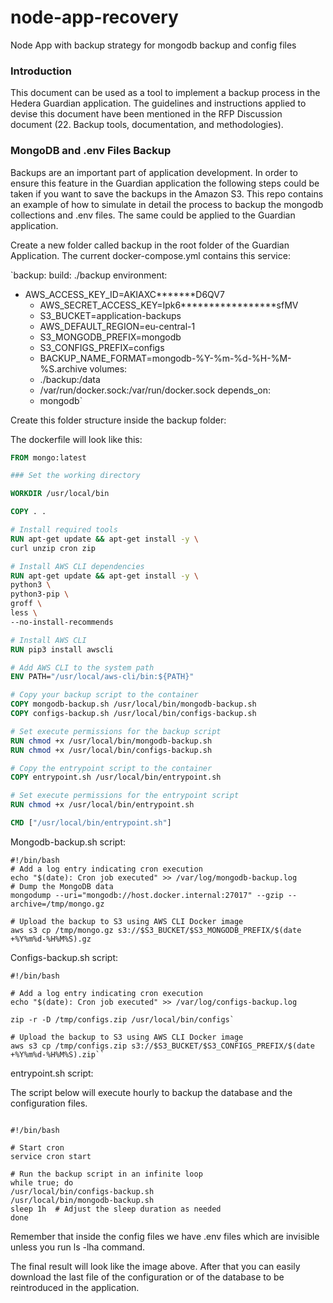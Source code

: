 # node-app-recovery

Node App with backup strategy for mongodb backup and config files

### Introduction

This document can be used as a tool to implement a backup process in the Hedera Guardian application. The guidelines and instructions applied to devise this document have been mentioned in the RFP Discussion document (22. Backup tools, documentation, and methodologies).

### MongoDB and .env Files Backup

Backups are an important part of application development. In order to ensure this feature in the Guardian application the following steps could be taken if you want to save the backups in the Amazon S3. This repo contains an example of how to simulate in detail the process to backup the mongodb collections and .env files. The same could be applied to the Guardian application.

Create a new folder called backup in the root folder of the Guardian Application.
The current docker-compose.yml contains this service:

`backup:
build: ./backup
environment:
- AWS_ACCESS_KEY_ID=AKIAXC*******D6QV7
  - AWS_SECRET_ACCESS_KEY=Ipk6*****************sfMV
  - S3_BUCKET=application-backups
  - AWS_DEFAULT_REGION=eu-central-1
  - S3_MONGODB_PREFIX=mongodb
  - S3_CONFIGS_PREFIX=configs
  - BACKUP_NAME_FORMAT=mongodb-%Y-%m-%d-%H-%M-%S.archive
    volumes:
  - ./backup:/data
  - /var/run/docker.sock:/var/run/docker.sock
    depends_on:
  - mongodb`


Create this folder structure inside the backup folder:


The dockerfile will look like this:
```dockerfile
FROM mongo:latest

### Set the working directory

WORKDIR /usr/local/bin

COPY . .

# Install required tools
RUN apt-get update && apt-get install -y \
curl unzip cron zip

# Install AWS CLI dependencies
RUN apt-get update && apt-get install -y \
python3 \
python3-pip \
groff \
less \
--no-install-recommends

# Install AWS CLI
RUN pip3 install awscli

# Add AWS CLI to the system path
ENV PATH="/usr/local/aws-cli/bin:${PATH}"

# Copy your backup script to the container
COPY mongodb-backup.sh /usr/local/bin/mongodb-backup.sh
COPY configs-backup.sh /usr/local/bin/configs-backup.sh

# Set execute permissions for the backup script
RUN chmod +x /usr/local/bin/mongodb-backup.sh
RUN chmod +x /usr/local/bin/configs-backup.sh

# Copy the entrypoint script to the container
COPY entrypoint.sh /usr/local/bin/entrypoint.sh

# Set execute permissions for the entrypoint script
RUN chmod +x /usr/local/bin/entrypoint.sh

CMD ["/usr/local/bin/entrypoint.sh"]
```

Mongodb-backup.sh script:
```shell
#!/bin/bash
# Add a log entry indicating cron execution
echo "$(date): Cron job executed" >> /var/log/mongodb-backup.log
# Dump the MongoDB data
mongodump --uri="mongodb://host.docker.internal:27017" --gzip --archive=/tmp/mongo.gz

# Upload the backup to S3 using AWS CLI Docker image
aws s3 cp /tmp/mongo.gz s3://$S3_BUCKET/$S3_MONGODB_PREFIX/$(date +%Y%m%d-%H%M%S).gz
```

Configs-backup.sh script:

```shell
#!/bin/bash

# Add a log entry indicating cron execution
echo "$(date): Cron job executed" >> /var/log/configs-backup.log

zip -r -D /tmp/configs.zip /usr/local/bin/configs`

# Upload the backup to S3 using AWS CLI Docker image
aws s3 cp /tmp/configs.zip s3://$S3_BUCKET/$S3_CONFIGS_PREFIX/$(date +%Y%m%d-%H%M%S).zip``
```

entrypoint.sh script:

The script below will execute hourly to backup the database and the configuration files.

```shell

#!/bin/bash

# Start cron
service cron start

# Run the backup script in an infinite loop
while true; do
/usr/local/bin/configs-backup.sh
/usr/local/bin/mongodb-backup.sh
sleep 1h  # Adjust the sleep duration as needed
done
```

Remember that inside the config files we have .env files which are invisible unless you run ls -lha command.

The final result will look like the image above. After that you can easily download the last file of the configuration or of the database to be reintroduced in the application.

